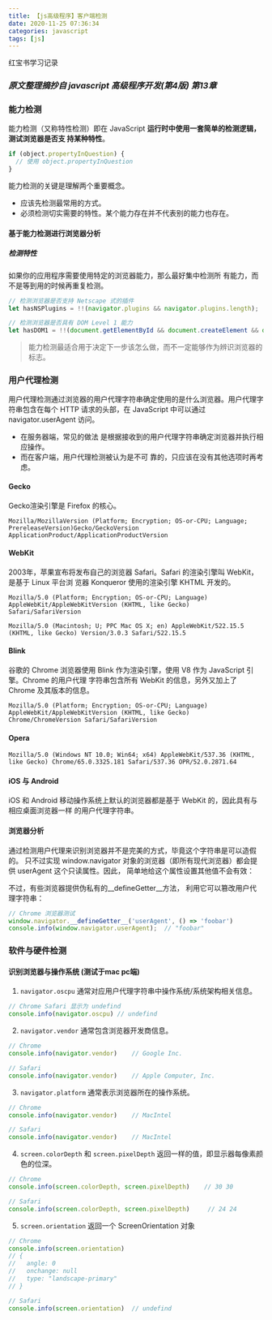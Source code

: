 ```yaml
---
title: 【js高级程序】客户端检测
date: 2020-11-25 07:36:34
categories: javascript
tags: [js]
---
```


红宝书学习记录

### *原文整理摘抄自 javascript 高级程序开发(第4版) 第13章*

### 能力检测
能力检测（又称特性检测）即在 JavaScript **运行时中使用一套简单的检测逻辑，测试浏览器是否支 持某种特性**。
```js
if (object.propertyInQuestion) {
  // 使用 object.propertyInQuestion
}
```
能力检测的关键是理解两个重要概念。
- 应该先检测最常用的方式。
- 必须检测切实需要的特性。某个能力存在并不代表别的能力也存在。

#### 基于能力检测进行浏览器分析
##### 检测特性
如果你的应用程序需要使用特定的浏览器能力，那么最好集中检测所 有能力，而不是等到用的时候再重复检测。
```js
// 检测浏览器是否支持 Netscape 式的插件
let hasNSPlugins = !!(navigator.plugins && navigator.plugins.length);

// 检测浏览器是否具有 DOM Level 1 能力
let hasDOM1 = !!(document.getElementById && document.createElement && document.getElementsByTagName);
```
> 能力检测最适合用于决定下一步该怎么做，而不一定能够作为辨识浏览器的标志。

### 用户代理检测
用户代理检测通过浏览器的用户代理字符串确定使用的是什么浏览器。用户代理字符串包含在每个 HTTP 请求的头部，在 JavaScript 中可以通过 navigator.userAgent 访问。
- 在服务器端，常见的做法 是根据接收到的用户代理字符串确定浏览器并执行相应操作。
- 而在客户端，用户代理检测被认为是不可 靠的，只应该在没有其他选项时再考虑。

#### Gecko 
Gecko渲染引擎是 Firefox 的核心。
```code
Mozilla/MozillaVersion (Platform; Encryption; OS-or-CPU; Language; PrereleaseVersion)Gecko/GeckoVersion ApplicationProduct/ApplicationProductVersion
```

#### WebKit
2003年，苹果宣布将发布自己的浏览器 Safari。Safari 的渲染引擎叫 WebKit，是基于 Linux 平台浏 览器 Konqueror 使用的渲染引擎 KHTML 开发的。
```code
Mozilla/5.0 (Platform; Encryption; OS-or-CPU; Language) AppleWebKit/AppleWebKitVersion (KHTML, like Gecko) Safari/SafariVersion

Mozilla/5.0 (Macintosh; U; PPC Mac OS X; en) AppleWebKit/522.15.5 (KHTML, like Gecko) Version/3.0.3 Safari/522.15.5
```

#### Blink
谷歌的 Chrome 浏览器使用 Blink 作为渲染引擎，使用 V8 作为 JavaScript 引擎。Chrome 的用户代理 字符串包含所有 WebKit 的信息，另外又加上了 Chrome 及其版本的信息。
```code
Mozilla/5.0 (Platform; Encryption; OS-or-CPU; Language) AppleWebKit/AppleWebKitVersion (KHTML, like Gecko) Chrome/ChromeVersion Safari/SafariVersion
```

#### Opera
```code
Mozilla/5.0 (Windows NT 10.0; Win64; x64) AppleWebKit/537.36 (KHTML, like Gecko) Chrome/65.0.3325.181 Safari/537.36 OPR/52.0.2871.64
```

#### iOS 与 Android
iOS 和 Android 移动操作系统上默认的浏览器都是基于 WebKit 的，因此具有与相应桌面浏览器一样 的用户代理字符串。


#### 浏览器分析
通过检测用户代理来识别浏览器并不是完美的方式，毕竟这个字符串是可以造假的。
只不过实现 window.navigator 对象的浏览器（即所有现代浏览器）都会提供 userAgent 这个只读属性。因此， 简单地给这个属性设置其他值不会有效：

不过，有些浏览器提供伪私有的__defineGetter__方法， 利用它可以篡改用户代理字符串：
```js
// Chrome 浏览器测试
window.navigator.__defineGetter__('userAgent', () => 'foobar')
console.info(window.navigator.userAgent);  // "foobar"
```

### 软件与硬件检测
#### 识别浏览器与操作系统 (测试于mac pc端)
1. `navigator.oscpu` 通常对应用户代理字符串中操作系统/系统架构相关信息。
```js
// Chrome Safari 显示为 undefind
console.info(navigator.oscpu) // undefind
```

2. `navigator.vendor` 通常包含浏览器开发商信息。
```js
// Chrome
console.info(navigator.vendor)    // Google Inc.

// Safari
console.info(navigator.vendor)    // Apple Computer, Inc.
```

3. `navigator.platform` 通常表示浏览器所在的操作系统。
```js
// Chrome
console.info(navigator.vendor)    // MacIntel

// Safari
console.info(navigator.vendor)    // MacIntel
```

4. `screen.colorDepth` 和 `screen.pixelDepth` 
返回一样的值，即显示器每像素颜色的位深。
```js
// Chrome
console.info(screen.colorDepth, screen.pixelDepth)    // 30 30

// Safari
console.info(screen.colorDepth, screen.pixelDepth)     // 24 24
```

5. `screen.orientation` 返回一个 ScreenOrientation 对象
```js
// Chrome
console.info(screen.orientation) 
// {
//   angle: 0
//   onchange: null
//   type: "landscape-primary"
// }

// Safari 
console.info(screen.orientation)  // undefind
```

